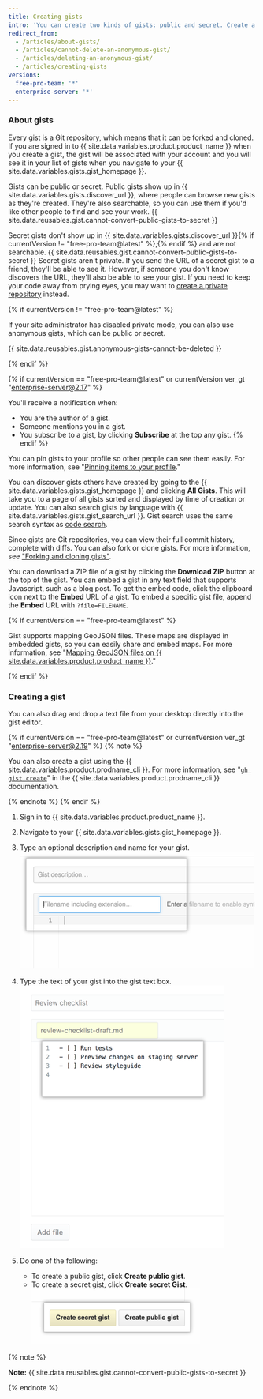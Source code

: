 ```yaml
---
title: Creating gists
intro: 'You can create two kinds of gists: public and secret. Create a public gist if you''re ready to share your ideas with the world or a secret gist if you''re not.'
redirect_from:
  - /articles/about-gists/
  - /articles/cannot-delete-an-anonymous-gist/
  - /articles/deleting-an-anonymous-gist/
  - /articles/creating-gists
versions:
  free-pro-team: '*'
  enterprise-server: '*'
---
```


### About gists

Every gist is a Git repository, which means that it can be forked and cloned. If you are signed in to {{ site.data.variables.product.product_name }} when you create a gist, the gist will be associated with your account and you will see it in your list of gists when you navigate to your {{ site.data.variables.gists.gist_homepage }}.

Gists can be public or secret. Public gists show up in {{ site.data.variables.gists.discover_url }}, where people can browse new gists as they're created. They're also searchable, so you can use them if you'd like other people to find and see your work. {{ site.data.reusables.gist.cannot-convert-public-gists-to-secret }}

Secret gists don't show up in {{ site.data.variables.gists.discover_url }}{% if currentVersion != "free-pro-team@latest" %},{% endif %} and are not searchable. {{ site.data.reusables.gist.cannot-convert-public-gists-to-secret }} Secret gists aren't private. If you send the URL of a secret gist to a friend, they'll be able to see it. However, if someone you don't know discovers the URL, they'll also be able to see your gist. If you need to keep your code away from prying eyes, you may want to [create a private repository](/articles/creating-a-new-repository) instead.

{% if currentVersion != "free-pro-team@latest" %}

If your site administrator has disabled private mode, you can also use anonymous gists, which can be public or secret.

{{ site.data.reusables.gist.anonymous-gists-cannot-be-deleted }}

{% endif %}

{% if currentVersion == "free-pro-team@latest" or currentVersion ver_gt "enterprise-server@2.17" %}

You'll receive a notification when:
- You are the author of a gist.
- Someone mentions you in a gist.
- You subscribe to a gist, by clicking **Subscribe** at the top any gist.
{% endif %}

You can pin gists to your profile so other people can see them easily. For more information, see "[Pinning items to your profile](/articles/pinning-items-to-your-profile)."

You can discover gists others have created by going to the {{ site.data.variables.gists.gist_homepage }} and clicking **All Gists**. This will take you to a page of all gists sorted and displayed by time of creation or update. You can also search gists by language with {{ site.data.variables.gists.gist_search_url }}. Gist search uses the same search syntax as [code search](/articles/searching-code).

Since gists are Git repositories, you can view their full commit history, complete with diffs. You can also fork or clone gists. For more information, see ["Forking and cloning gists"](/articles/forking-and-cloning-gists).

You can download a ZIP file of a gist by clicking the **Download ZIP** button at the top of the gist. You can embed a gist in any text field that supports Javascript, such as a blog post. To get the embed code, click the clipboard icon next to the **Embed** URL of a gist. To embed a specific gist file, append the **Embed** URL with `?file=FILENAME`.

{% if currentVersion == "free-pro-team@latest" %}

Gist supports mapping GeoJSON files. These maps are displayed in embedded gists, so you can easily share and embed maps. For more information, see "[Mapping GeoJSON files on {{ site.data.variables.product.product_name }}](/articles/mapping-geojson-files-on-github)."

{% endif %}

### Creating a gist

You can also drag and drop a text file from your desktop directly into the gist editor.

{% if currentVersion == "free-pro-team@latest" or currentVersion ver_gt "enterprise-server@2.19" %}
{% note %}

You can also create a gist using the {{ site.data.variables.product.prodname_cli }}. For more information, see "[`gh gist create`](https://cli.github.com/manual/gh_gist_create)" in the {{ site.data.variables.product.prodname_cli }} documentation.

{% endnote %}
{% endif %}

1. Sign in to {{ site.data.variables.product.product_name }}.
2. Navigate to your {{ site.data.variables.gists.gist_homepage }}.
3. Type an optional description and name for your gist.
![Gist name description](/assets/images/help/gist/gist_name_description.png)

4. Type the text of your gist into the gist text box.
![Gist text box](/assets/images/help/gist/gist_text_box.png)

5. Do one of the following:
    - To create a public gist, click **Create public gist**.
    - To create a secret gist, click **Create secret Gist**.
  ![Gist create button](/assets/images/help/gist/gist_create_btn.png)

  {% note %}

  **Note:** {{ site.data.reusables.gist.cannot-convert-public-gists-to-secret }}

  {% endnote %}
